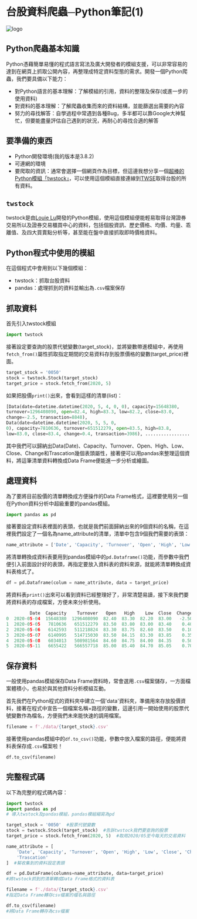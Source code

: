 # 台股資料爬蟲─Python筆記(1)

![logo](https://i.imgur.com/buOtYgR.png)

## Python爬蟲基本知識

Python憑藉簡單易懂的程式語言寫法及廣大開發者的模組支援，可以非常容易的達到在網頁上抓取公開內容，再整理成特定資料型態的需求。開發一個Python爬蟲，我們要具備以下能力：

- 對Python語言的基本理解：了解模組的引用，資料的整理及保存(或進一步的使用資料)
- 對資料的基本理解：了解爬蟲收集而來的資料結構，並能篩選出需要的內容
- 努力的尋找解答：自學過程中常遇到各種Bug，多半都可以靠Google大神幫忙，但要能盡量評估自己遇到的狀況，再耐心的尋找合適的解答

## 要準備的東西

- Python開發環境(我的版本是3.8.2)
- 可連網的環境
- 要爬取的資訊：通常會選擇一個網頁作為目標，但這邊我想分享一個[超棒的Python模組「twstock」](https://github.com/mlouielu/twstock)，可以使用這個模組直接連線到[TWSE](http://www.twse.com.tw/)取得台股的所有資料。

## `twstock`

twstock是由[Louie Lu](https://github.com/mlouielu)開發的Python模組，使用這個模組便能輕易取得台灣證券交易所以及證券交易櫃買中心的資料，包括個股資訊、歷史價格、均價、均量、乖離值、及四大買賣點分析等，甚至能在盤中直接抓取即時價格資料。

## Python程式中使用的模組

在這個程式中會用到以下幾個模組：

- twstock：抓取台股資料
- pandas：處理抓到的資料並輸出為`.csv`檔案保存

## 抓取資料

首先引入twstock模組

```python
import twstock
```

接著設定要查詢的股票代號變數(target_stock)，並將變數帶進模組中，再使用`fetch_from()`屬性抓取指定期間的交易資料存到股票價格的變數(target_price)裡面。

```python
target_stock = '0050'
stock = twstock.Stock(target_stock)
target_price = stock.fetch_from(2020, 5)
```

如果把股價`print()`出來，會看到這樣的清單(list)：

```python
[Data(date=datetime.datetime(2020, 5, 4, 0, 0), capacity=15648380, 
turnover=1296408090, open=82.4, high=83.3, low=82.2, close=83.0, 
change=-2.5, transaction=8848), 
Data(date=datetime.datetime(2020, 5, 5, 0,
0), capacity=7810636, turnover=651512279, open=83.5, high=83.8,
low=83.0, close=83.4, change=0.4, transaction=3986), .................
```

其中我們可以歸納出Data(Date)、Capacity、Turnover、Open、High、Low、Close、Change和Trascation幾個表頭屬性，接著便可以用pandas來整理這個資料，將這筆清單資料轉換成Data Frame便能進一步分析或繪圖。

## 處理資料

為了要將目前股價的清單轉換成方便操作的Data Frame格式，這裡要使用另一個在Python資料分析中超級重要的pandas模組。

```python
import pandas as pd
```

接著要設定資料表裡面的表頭，也就是我們前面歸納出來的9個資料的名稱，在這裡我們設定了一個名為name_attribute的清單，清單中包含9個我們需要的表頭：

```python
name_attribute = ['Date', 'Capacity', 'Turnover', 'Open', 'High', 'Low', 'Close', 'Change', 'Trascation']
```

將清單轉換成資料表要用到pandas模組中的`pd.Dataframe()`功能，而參數中我們便引入前面設計好的表頭，再指定要放入資料表的資料來源，就能將清單轉換成資料表格式了。

```python
df = pd.Dataframe(colum = name_attribute, data = target_price)
```

將資料表`print()`出來可以看到資料已經整理好了，非常清楚易讀，接下來我們要將資料表的存成檔案，方便未來分析使用。

```python
         Date  Capacity    Turnover   Open   High    Low  Close  Change  Trascation
0  2020-05-04  15648380  1296408090  82.40  83.30  82.20  83.00   -2.50        8848
1  2020-05-05   7810636   651512279  83.50  83.80  83.00  83.40    0.40        3986
2  2020-05-06   6142593   511218824  83.30  83.75  82.60  83.50    0.10        3610
3  2020-05-07   6140995   514715030  83.50  84.15  83.30  83.85    0.35        3429
4  2020-05-08   6034013   508981564  84.60  84.75  84.00  84.35    0.50        3530
5  2020-05-11   6655422   566557718  85.00  85.40  84.70  85.05    0.70        4065
```

## 保存資料

一般使用pandas模組保存Data Frame資料時，常會選用`.csv`檔案儲存，一方面檔案體積小，也易於與其他資料分析模組互動。

首先我們在Python程式的資料夾中建立一個'data'資料夾，準備用來存放股價資料，接著在程式中宣告一個檔案名稱+路徑的變數，這邊引用一開始使用的股票代號變數作為檔名，方便我們未來能快速的調用檔案。

```python
filename = f'./data/{target_stock}.csv'
```

接著使用pandas模組中的`df.to_csv()`功能，參數中放入檔案的路徑，便能將資料表保存成`.csv`檔案啦！

```python
df.to_csv(filename)
```

## 完整程式碼

以下為完整的程式碼內容：

```python
import twstock
import pandas as pd
# 導入twstock及pandas模組，pandas模組縮寫為pd

target_stock = '0050'  #股票代號變數
stock = twstock.Stock(target_stock)  #告訴twstock我們要查詢的股票
target_price = stock.fetch_from(2020, 5)  #取用2020/05至今每天的交易資料

name_attribute = [
    'Date', 'Capacity', 'Turnover', 'Open', 'High', 'Low', 'Close', 'Change',
    'Trascation'
]  #幫收集到的資料設定表頭

df = pd.DataFrame(columns=name_attribute, data=target_price)
#將twstock抓到的清單轉成Data Frame格式的資料表

filename = f'./data/{target_stock}.csv'
#指定Data Frame轉存csv檔案的檔名與路徑

df.to_csv(filename)
#將Data Frame轉存為csv檔案
```

